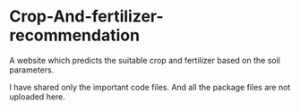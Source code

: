 # Crop-And-fertilizer-recommendation
A website which predicts the suitable crop and fertilizer based on the soil parameters.

I have shared only the important code files. And all the package files are not uploaded here.
